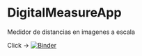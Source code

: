 # DigitalMeasureApp
Medidor de distancias en imagenes a escala

Click → [![Binder](https://mybinder.org/badge_logo.svg)](https://mybinder.org/v2/gh/junior19a2000/DigitalMeasureApp.git/HEAD?urlpath=%2Fvoila%2Frender%2FDistance.ipynb)
